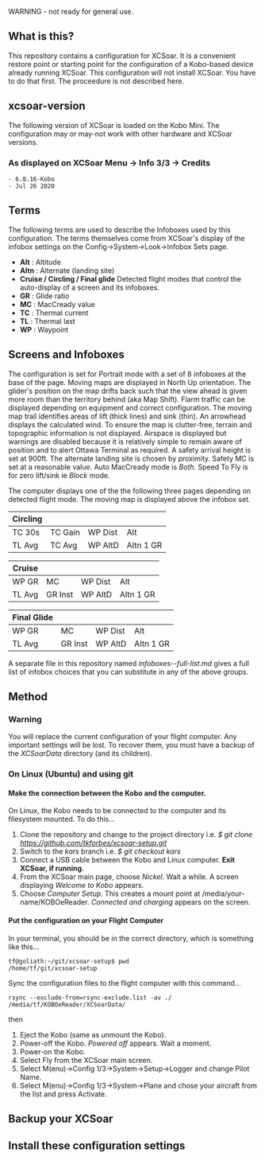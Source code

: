 WARNING - not ready for general use.

## What is this?

This repository contains a configuration for XCSoar. It is a convenient restore point or starting point for the configuration of a Kobo-based device already running XCSoar. This configuration will not install XCSoar. You have to do that first. The proceedure is not described here.

## xcsoar-version

The following version of XCSoar is loaded on the Kobo Mini. The configuration may or may-not work with other hardware and XCSoar versions.

### As displayed on XCSoar Menu -> Info 3/3 -> Credits
```
- 6.8.16-Kobo
- Jul 26 2020
```

## Terms

The following terms are used to describe the Infoboxes used by this configuration. The terms themselves come from XCSoar's display of the infobox settings on the Config->System->Look->Infobox Sets page.

- **Alt** : Altitude
- **Altn** : Alternate (landing site)
- **Cruise / Circling / Final glide** Detected flight modes that control the auto-display of a screen and its infoboxes.
- **GR** : Glide ratio
- **MC** : MacCready value
- **TC** : Thermal current
- **TL** : Thermal last
- **WP** : Waypoint

## Screens and Infoboxes

The configuration is set for Portrait mode with a set of 8 infoboxes at the base of the page. Moving maps are displayed in North Up orientation. The glider's position on the map drifts back such that the view ahead is given more room than the territory behind (aka Map Shift). Flarm traffic can be displayed depending on equipment and correct configuration. The moving map trail identifies areas of lift (thick lines) and sink (thin). An arrowhead displays the calculated wind. To ensure the map is clutter-free, terrain and topographic information is not displayed. Airspace is displayed but warnings are disabled because it is relatively simple to remain aware of position and to alert Ottawa Terminal as required. A safety arrival height is set at 900ft. The alternate landing site is chosen by proximity. Safety MC is set at a reasonable value. Auto MacCready mode is *Both*. Speed To Fly is for zero lift/sink ie *Block* mode. 

The computer displays one of the the following three pages depending on detected flight mode. The moving map is displayed above the infobox set.

| Circling ||||
|---|---|---|---|
TC 30s | TC Gain | WP Dist| Alt |
TL Avg | TC Avg | WP AltD | Altn 1 GR|

| Cruise ||||
|---|---|---|---|
|WP GR | MC | WP Dist| Alt |
|TL Avg | GR Inst | WP AltD | Altn 1 GR|


| Final Glide ||||
|---|---|---|---|
| WP GR | MC | WP Dist| Alt |
| TL Avg | GR Inst  |WP AltD | Altn 1 GR|

A separate file in this repository named *infoboxes--full-list.md* gives a full list of infobox choices that you 
can substitute in any of the above groups.

## Method

### Warning

You will replace the current configuration of your flight computer. Any important settings will be lost. 
To recover them, you must have a backup of the *XCSoarData* directory (and its children).

### On Linux (Ubuntu) and using git

#### Make the connection between the Kobo and the computer.

On Linux, the Kobo needs to be connected to the computer and its filesystem mounted. To do this...

1. Clone the repository and change to the project directory i.e. *$ git clone https://github.com/tkforbes/xcsoar-setup.git*
1. Switch to the *kars* branch i.e. *$ git checkout kars*
1. Connect a USB cable between the Kobo and Linux computer. **Exit XCSoar, if running.**
1. From the XCSoar main page, choose *Nickel*. Wait a while. A screen displaying *Welcome to Kobo* appears.
1. Choose *Computer Setup*. This creates a mount point at /media/your-name/KOBOeReader. *Connected and charging* appears on the screen.

#### Put the configuration on your Flight Computer

In your terminal, you should be in the correct directory, which is something like this...

```
tf@goliath:~/git/xcsoar-setup$ pwd
/home/tf/git/xcsoar-setup
```

Sync the configuration files to the flight computer with this command...

```
rsync --exclude-from=rsync-exclude.list -av ./ /media/tf/KOBOeReader/XCSoarData/
```

then

1. Eject the Kobo (same as unmount the Kobo).
1. Power-off the Kobo. *Powered off* appears. Wait a moment.
1. Power-on the Kobo. 
1. Select Fly from the XCSoar main screen.
1. Select M(enu)->Config 1/3->System->Setup->Logger and change Pilot Name.
1. Select M(enu)->Config 1/3->System->Plane and chose your aircraft from the list and press Activate.


## Backup your XCSoar

## Install these configuration settings
